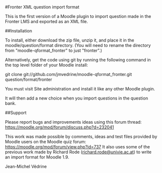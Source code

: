 #Fronter XML question import format

This is the first version of a Moodle plugin to import question made in the Fronter LMS and exported as an XML file.

##Installation

To install, either download the zip file, unzip it, and place it in the moodle/question/format directory. (You will need to rename the directory from "moodle-qformat_fronter" to just "fronter".)

Alternatively, get the code using git by running the following command in the top level folder of your Moodle install:

git clone git://github.com/jmvedrine/moodle-qformat_fronter.git question/format/fronter

You must visit Site administration and install it like any other Moodle plugin.

It will then add a new choice when you import questions in the question bank.

##Support

Please report bugs and improvements ideas using this forum thread:
https://moodle.org/mod/forum/discuss.php?d=232041

This work was made possible by comments, ideas and test files provided by Moodle users on the Moodle quiz forum:
https://moodle.org/mod/forum/view.php?id=737
It also uses some of the previous work made by Richard Rode (richard.rode@univie.ac.at) to write an import format for Moodle 1.9.

Jean-Michel Védrine
